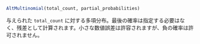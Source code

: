 ```julia
AltMultinomial(total_count, partial_probabilities)

```

与えられた `total_count` に対する多項分布。最後の確率は指定する必要はなく、残差として計算されます。小さな数値誤差は許容されますが、負の確率は許可されません。
